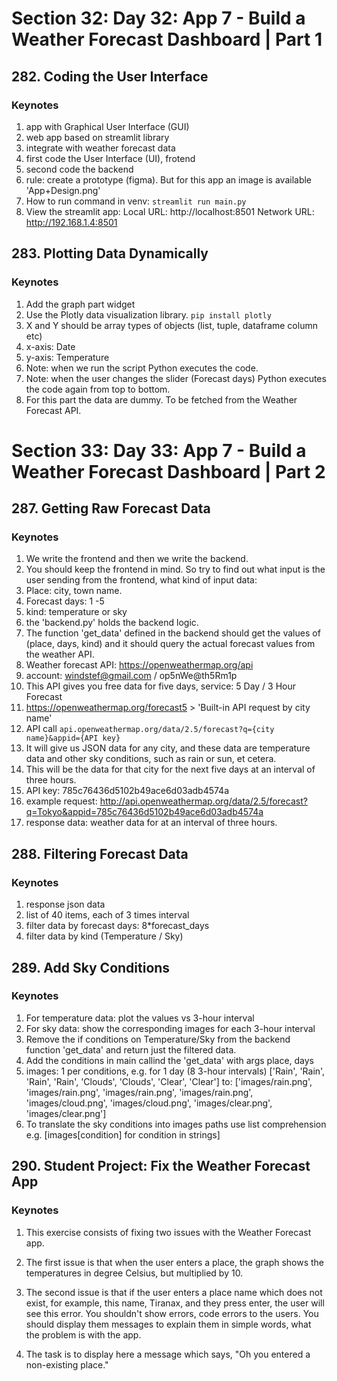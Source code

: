 # Section 32: Day 32: App 7 - Build a Weather Forecast Dashboard | Part 1

## 282. Coding the User Interface

### Keynotes

1. app with Graphical User Interface (GUI)
2. web app based on streamlit library
3. integrate with weather forecast data
4. first code the User Interface (UI), frotend
5. second code the backend
6. rule: create a prototype (figma).
But for this app an image is available 'App+Design.png'
7. How to run command in venv:
`streamlit run main.py`
8. View the streamlit app:
  Local URL: http://localhost:8501
  Network URL: http://192.168.1.4:8501


## 283. Plotting Data Dynamically

### Keynotes

1. Add the graph part widget
2. Use the Plotly data visualization library.
`pip install plotly`
3. X and Y should be array types of objects (list, tuple, dataframe column etc)
4. x-axis: Date
5. y-axis: Temperature
6. Note: when we run the script Python executes the code.
7. Note: when the user changes the slider (Forecast days)
Python executes the code again from top to bottom.
8. For this part the data are dummy. To be fetched from the Weather Forecast API.


# Section 33: Day 33: App 7 - Build a Weather Forecast Dashboard | Part 2

## 287. Getting Raw Forecast Data

### Keynotes

1. We write the frontend and then we write the backend.
2. You should keep the frontend in mind.
So try to find out what input is the user sending
from the frontend, what kind of input data:
3. Place: city, town name.
4. Forecast days: 1 -5
5. kind: temperature or sky
6. the 'backend.py' holds the backend logic.
7. The function 'get_data' defined in the backend should get the values
of (place, days, kind) and it should query the actual forecast values
from the weather API.
8. Weather forecast API: https://openweathermap.org/api
9. account: windstef@gmail.com / op5nWe@th5Rm1p
10. This API gives you free data for five days, service: 5 Day / 3 Hour Forecast
11. https://openweathermap.org/forecast5 > 'Built-in API request by city name'
12. API call
`api.openweathermap.org/data/2.5/forecast?q={city name}&appid={API key}`
13. It will give us JSON data for any city,
and these data are temperature data and other sky conditions, such as rain
or sun, et cetera.
14. This will be the data for that city for the next five days at an interval of three hours.
15. API key: 785c76436d5102b49ace6d03adb4574a
16. example request: http://api.openweathermap.org/data/2.5/forecast?q=Tokyo&appid=785c76436d5102b49ace6d03adb4574a
17. response data: weather data for at an interval of three hours.


## 288. Filtering Forecast Data

### Keynotes

1. response json data
2. list of 40 items, each of 3 times interval
3. filter data by forecast days: 8*forecast_days
4. filter data by kind (Temperature / Sky)


## 289. Add Sky Conditions

### Keynotes

1. For temperature data: plot the values vs 3-hour interval
2. For sky data: show the corresponding images for each 3-hour interval
3. Remove the if conditions on Temperature/Sky from the backend function
'get_data' and return just the filtered data.
4. Add the conditions in main callind the 'get_data' with args place, days
5. images: 1 per conditions,
e.g. for 1 day (8 3-hour intervals)
['Rain', 'Rain', 'Rain', 'Rain', 'Clouds', 'Clouds', 'Clear', 'Clear']
to:
['images/rain.png', 'images/rain.png', 'images/rain.png', 'images/rain.png', 
'images/cloud.png', 'images/cloud.png', 'images/clear.png', 'images/clear.png']
6. To translate the sky conditions into images paths use list comprehension
e.g. [images[condition] for condition in strings]


## 290. Student Project: Fix the Weather Forecast App

### Keynotes

1. This exercise consists of fixing two issues
with the Weather Forecast app.

2. The first issue is that when the user enters a place,
the graph shows the temperatures in degree Celsius, but multiplied by 10.

3. The second issue is that if the user enters a place name
which does not exist, for example, this name, Tiranax, and they press enter,
the user will see this error.
You shouldn't show errors, code errors to the users.
You should display them messages to explain them in simple words,
what the problem is with the app.

4. The task is to display here a message which says,
"Oh you entered a non-existing place."
